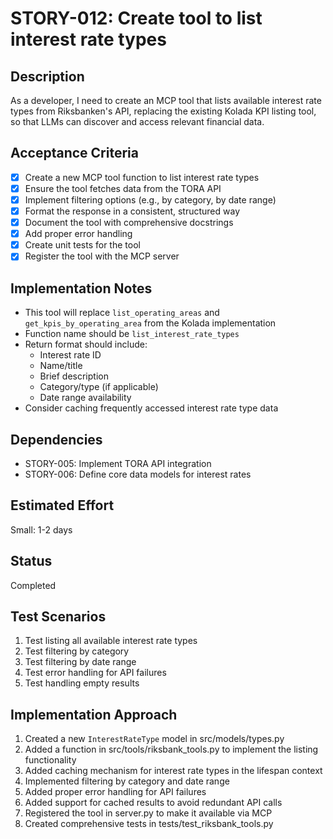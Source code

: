 # STORY-012: Create tool to list interest rate types

## Description
As a developer, I need to create an MCP tool that lists available interest rate types from Riksbanken's API, replacing the existing Kolada KPI listing tool, so that LLMs can discover and access relevant financial data.

## Acceptance Criteria
- [x] Create a new MCP tool function to list interest rate types
- [x] Ensure the tool fetches data from the TORA API
- [x] Implement filtering options (e.g., by category, by date range)
- [x] Format the response in a consistent, structured way
- [x] Document the tool with comprehensive docstrings
- [x] Add proper error handling
- [x] Create unit tests for the tool
- [x] Register the tool with the MCP server

## Implementation Notes
- This tool will replace `list_operating_areas` and `get_kpis_by_operating_area` from the Kolada implementation
- Function name should be `list_interest_rate_types`
- Return format should include:
  - Interest rate ID
  - Name/title
  - Brief description
  - Category/type (if applicable)
  - Date range availability
- Consider caching frequently accessed interest rate type data

## Dependencies
- STORY-005: Implement TORA API integration
- STORY-006: Define core data models for interest rates

## Estimated Effort
Small: 1-2 days

## Status
Completed

## Test Scenarios
1. Test listing all available interest rate types
2. Test filtering by category
3. Test filtering by date range
4. Test error handling for API failures
5. Test handling empty results 

## Implementation Approach
1. Created a new `InterestRateType` model in src/models/types.py
2. Added a function in src/tools/riksbank_tools.py to implement the listing functionality
3. Added caching mechanism for interest rate types in the lifespan context
4. Implemented filtering by category and date range
5. Added proper error handling for API failures
6. Added support for cached results to avoid redundant API calls
7. Registered the tool in server.py to make it available via MCP
8. Created comprehensive tests in tests/test_riksbank_tools.py 